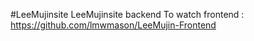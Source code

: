 #LeeMujinsite
LeeMujinsite backend
To watch frontend : https://github.com/lmwmason/LeeMujin-Frontend
